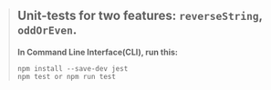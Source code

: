 > ## Unit-tests for two features: `reverseString`, `oddOrEven`.
>
> **In Command Line Interface(CLI), run this:**
>
> ```
> npm install --save-dev jest
> npm test or npm run test
> ```
